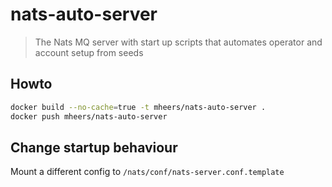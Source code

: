 # nats-auto-server

> The Nats MQ server with start up scripts that automates operator and account setup from seeds

## Howto

```bash
docker build --no-cache=true -t mheers/nats-auto-server .
docker push mheers/nats-auto-server
```

## Change startup behaviour

Mount a different config to `/nats/conf/nats-server.conf.template`
